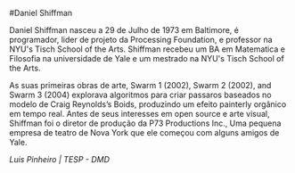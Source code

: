 #Daniel Shiffman

Daniel Shiffman nasceu a 29 de Julho de 1973 em Baltimore, é programador, lider de projeto da Processing Foundation, e professor na NYU's Tisch School of the Arts. Shiffman recebeu um BA em Matematica e Filosofia na universidade de Yale e um mestrado na NYU's Tisch School of the Arts.

As suas primeiras obras de arte, Swarm 1 (2002), Swarm 2 (2002), and Swarm 3 (2004) explorava algoritmos para criar passaros baseados no modelo de Craig Reynolds’s Boids,  produzindo um efeito painterly orgânico em tempo real. Antes de seus interesses em open source e arte visual, Shiffman foi o diretor de produção da P73 Productions Inc., Uma pequena empresa de teatro de Nova York que ele começou com alguns amigos de Yale.

*Luis Pinheiro | TESP - DMD*